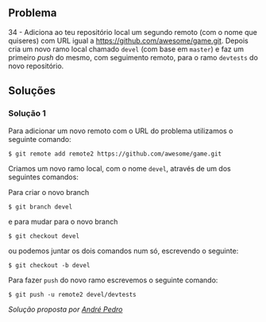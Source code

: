 ## Problema

34 - Adiciona ao teu repositório local um segundo remoto (com o nome que
quiseres) com URL igual a https://github.com/awesome/game.git. Depois cria um
novo ramo local chamado `devel` (com base em `master`) e faz um primeiro _push_
do mesmo, com seguimento remoto, para o ramo `devtests` do novo repositório.

## Soluções

### Solução 1

Para adicionar um novo remoto com o URL do problema utilizamos o seguinte comando:

```
$ git remote add remote2 https://github.com/awesome/game.git
```

Criamos um novo ramo local, com o nome `devel`, através de um dos seguintes comandos:

Para criar o novo branch
```
$ git branch devel
```
e para mudar para o novo branch
```
$ git checkout devel
```
ou podemos juntar os dois comandos num só, escrevendo o seguinte:

```
$ git checkout -b devel
```

Para fazer `push` do novo ramo escrevemos o seguinte comando:

```
$ git push -u remote2 devel/devtests
```


*Solução proposta por [André Pedro](https://github.com/andre-pedro)*